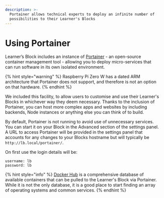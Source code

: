 ```yaml
---
description: >-
  Portainer allows technical experts to deploy an infinite number of
  possibilities to their Learner's Blocks
---
```


# Using Portainer

Learner’s Block includes an instance of [Portainer](https://www.portainer.io) - an open-source container management tool - allowing you to deploy micro-services that can run software in its own isolated environment. 

{% hint style="warning" %}
Raspberry Pi Zero W has a dated ARM architecture that Portainer does not support, and therefore is not an option on that hardware. 
{% endhint %}

We included this facility, to allow users to customise and use their Learner's Blocks in whichever way they deem necessary. Thanks to the inclusion of Portainer, you can host more complex apps and websites by including backends, Node instances or anything else you can think of to build.

By default, Portainer is not running to avoid use of unnecessary services. You can start it on your Block in the Advanced section of the settings panel. A URL to access Portainer will be provided in the settings panel that accounts for any changes to your Blocks hostname but will typically be `http://lb.local/portainer/`. 

On first use the login details will be:

```text
username: lb
password: lb
```

{% hint style="info" %}
[Docker Hub](https://hub.docker.com) is a comprehensive database of available containers that can be pulled to the Learner's Block via Portainer. While it is not the only database, it is a good place to start finding an array of operating systems and common services. 
{% endhint %}







